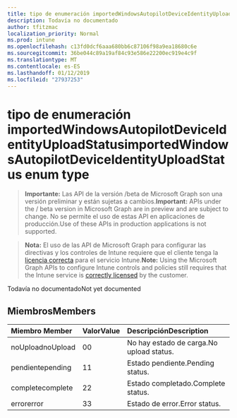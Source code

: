 ```yaml
---
title: tipo de enumeración importedWindowsAutopilotDeviceIdentityUploadStatus
description: Todavía no documentado
author: tfitzmac
localization_priority: Normal
ms.prod: intune
ms.openlocfilehash: c13fd0dcf6aaa680bb6c87106f98a9ea18680c6e
ms.sourcegitcommit: 36be044c89a19af84c93e586e22200ec919e4c9f
ms.translationtype: MT
ms.contentlocale: es-ES
ms.lasthandoff: 01/12/2019
ms.locfileid: "27937253"
---
```

# <a name="importedwindowsautopilotdeviceidentityuploadstatus-enum-type"></a><span data-ttu-id="2e696-103">tipo de enumeración importedWindowsAutopilotDeviceIdentityUploadStatus</span><span class="sxs-lookup"><span data-stu-id="2e696-103">importedWindowsAutopilotDeviceIdentityUploadStatus enum type</span></span>

> <span data-ttu-id="2e696-104">**Importante:** Las API de la versión /beta de Microsoft Graph son una versión preliminar y están sujetas a cambios.</span><span class="sxs-lookup"><span data-stu-id="2e696-104">**Important:** APIs under the / beta version in Microsoft Graph are in preview and are subject to change.</span></span> <span data-ttu-id="2e696-105">No se permite el uso de estas API en aplicaciones de producción.</span><span class="sxs-lookup"><span data-stu-id="2e696-105">Use of these APIs in production applications is not supported.</span></span>

> <span data-ttu-id="2e696-106">**Nota:** El uso de las API de Microsoft Graph para configurar las directivas y los controles de Intune requiere que el cliente tenga la [licencia correcta](https://go.microsoft.com/fwlink/?linkid=839381) para el servicio Intune.</span><span class="sxs-lookup"><span data-stu-id="2e696-106">**Note:** Using the Microsoft Graph APIs to configure Intune controls and policies still requires that the Intune service is [correctly licensed](https://go.microsoft.com/fwlink/?linkid=839381) by the customer.</span></span>

<span data-ttu-id="2e696-107">Todavía no documentado</span><span class="sxs-lookup"><span data-stu-id="2e696-107">Not yet documented</span></span>
## <a name="members"></a><span data-ttu-id="2e696-108">Miembros</span><span class="sxs-lookup"><span data-stu-id="2e696-108">Members</span></span>
|<span data-ttu-id="2e696-109">Miembro	</span><span class="sxs-lookup"><span data-stu-id="2e696-109">Member</span></span>|<span data-ttu-id="2e696-110">Valor</span><span class="sxs-lookup"><span data-stu-id="2e696-110">Value</span></span>|<span data-ttu-id="2e696-111">Descripción</span><span class="sxs-lookup"><span data-stu-id="2e696-111">Description</span></span>|
|:---|:---|:---|
|<span data-ttu-id="2e696-112">noUpload</span><span class="sxs-lookup"><span data-stu-id="2e696-112">noUpload</span></span>|<span data-ttu-id="2e696-113">0</span><span class="sxs-lookup"><span data-stu-id="2e696-113">0</span></span>|<span data-ttu-id="2e696-114">No hay estado de carga.</span><span class="sxs-lookup"><span data-stu-id="2e696-114">No upload status.</span></span>|
|<span data-ttu-id="2e696-115">pendiente</span><span class="sxs-lookup"><span data-stu-id="2e696-115">pending</span></span>|<span data-ttu-id="2e696-116">1</span><span class="sxs-lookup"><span data-stu-id="2e696-116">1</span></span>|<span data-ttu-id="2e696-117">Estado pendiente.</span><span class="sxs-lookup"><span data-stu-id="2e696-117">Pending status.</span></span>|
|<span data-ttu-id="2e696-118">complete</span><span class="sxs-lookup"><span data-stu-id="2e696-118">complete</span></span>|<span data-ttu-id="2e696-119">2</span><span class="sxs-lookup"><span data-stu-id="2e696-119">2</span></span>|<span data-ttu-id="2e696-120">Estado completado.</span><span class="sxs-lookup"><span data-stu-id="2e696-120">Complete status.</span></span>|
|<span data-ttu-id="2e696-121">error</span><span class="sxs-lookup"><span data-stu-id="2e696-121">error</span></span>|<span data-ttu-id="2e696-122">3</span><span class="sxs-lookup"><span data-stu-id="2e696-122">3</span></span>|<span data-ttu-id="2e696-123">Estado de error.</span><span class="sxs-lookup"><span data-stu-id="2e696-123">Error status.</span></span>|





